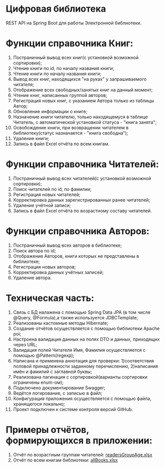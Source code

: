 # Цифровая библиотека
REST API на Spring Boot для работы Электронной библиотеки.

# Функции справочника Книг:
1. Постраничный вывод всех книг(с установкой возможной сортировки);
2. Чтение книги по id, по началу названия книги;
3. Чтение книги по началу названия книги;
4. Вывод всех книг, находящихся "на руках" у запрашиваемого читателя;
5. Отображение всех свободных/занятых книг на данный момент;
6. Чтение книг, написанных группой авторов;
7. Регистрация новых книг, с указанием Автора только из таблицы Автор;
8. Обновление информации о книге;
9. Назначение книги читателю, только находящемуся в таблице Читатель, с автоматической установкой статуса - "книга занята";
10. Освобождение книги, при возвращении читателем в библиотеку(статус назначается - "книга свободна");
11. Удаление книги;
12. Запись в файл Excel отчёта по всем книгам.

# Функции справочника Читателей:
1. Постраничный вывод всех читателей(с установкой возможной сортировки);
2. Поиск читателей по id, по фамилии;
3. Регистрация новых читателей;
4. Корректировка данных зарегистрированных ранее читателей;
5. Удаление учётной записи;
6. Запись в файл Excel отчёта по возрастному составу читателей.

# Функции справочника Авторов:
1. Постраничный вывод всех авторов в библиотеке;
2. Поиск автора по id;
3. Отображение Авторов, книги которых не представлены в библиотеке;
4. Регистрация новых авторов;
5. Корректировка данных учётных записей;
6. Удаление автора.

# Техническая часть:
1. Связь с БД налажена с помощью Spring Data JPA (в том числе @Query, @Formula),а также используется JDBCTemplate;
2. Реализованы кастомные методы Hibernate;
3. Создание отчётов осуществляется с помощью библиотеки Apache poi;
4. Настроена валидация данных на полях DTO и данных, приходящих через URL;
5. Валидация полей Читателя Имя, Фамилия осуществляется с помощью @Pattern(regexp);
6. Написана и применена аннотация для проверки: 
   1)соответствия половой принадлежности заданному перечислению,
   2)написания имён и фамилий с заглавной буквы;
7. Реализована пагинация с сортировкой(варианты сортировки ограничены enum-ом);
8. Подключено документирование Swagger;
9. Ведётся логирование, с записью в файл;
10. Конфигурация приложения осуществляется с помощью файла, хранящегося локально;
11. Проект подключен к системе контроля версий GitHub.

# Примеры отчётов, формирующихся в приложении:
1. Отчёт по возрастным группам читателей: [readersGroupAge.xlsx](https://github.com/Anastasiya-Ko/MyDigitalLibrary/files/11798900/readersGroupAge.xlsx)
2. Отчёт по всем книгам библиотеки: [allBooks.xlsx](https://github.com/Anastasiya-Ko/MyDigitalLibrary/files/11799146/allBooks.xlsx)


